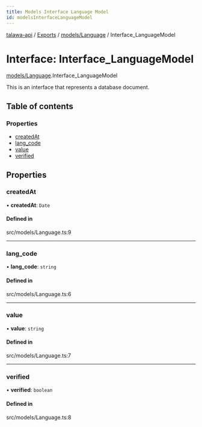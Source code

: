 ```yaml
---
title: Models Interface Language Model
id: modelsInterfaceLanguageModel
---
```

[talawa-api](../README.md) / [Exports](../modules.md) / [models/Language](../modules/models_Language.md) / Interface\_LanguageModel

# Interface: Interface\_LanguageModel

[models/Language](../modules/models_Language.md).Interface_LanguageModel

This is an interface that represents a database document.

## Table of contents

### Properties

- [createdAt](models_Language.Interface_LanguageModel.md#createdat)
- [lang\_code](models_Language.Interface_LanguageModel.md#lang_code)
- [value](models_Language.Interface_LanguageModel.md#value)
- [verified](models_Language.Interface_LanguageModel.md#verified)

## Properties

### createdAt

• **createdAt**: `Date`

#### Defined in

src/models/Language.ts:9

___

### lang\_code

• **lang\_code**: `string`

#### Defined in

src/models/Language.ts:6

___

### value

• **value**: `string`

#### Defined in

src/models/Language.ts:7

___

### verified

• **verified**: `boolean`

#### Defined in

src/models/Language.ts:8
